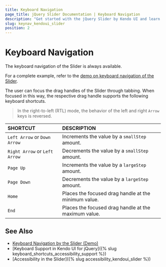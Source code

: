 ```yaml
---
title: Keyboard Navigation
page_title: jQuery Slider Documentation | Keyboard Navigation
description: "Get started with the jQuery Slider by Kendo UI and learn about the accessibility support it provides through its keyboard navigation functionality."
slug: keynav_kendoui_slider
position: 2
---
```


# Keyboard Navigation

The keyboard navigation of the Slider is always available.

For a complete example, refer to the [demo on keyboard navigation of the Slider](https://demos.telerik.com/kendo-ui/slider/keyboard-navigation).

The user can focus the drag handles of the Slider through tabbing. When focused in this way, the respective drag handle supports the following keyboard shortcuts.

> In the right-to-left (RTL) mode, the behavior of the left and right `Arrow` keys is reversed.

| SHORTCUT						          | DESCRIPTION				                                 |
|:---                           |:---                                                |
| `Left Arrow` or `Down Arrow`  | Increments the value by a `smallStep` amount.      |
| `Right Arrow` or `Left Arrow` | Decrements the value by a `smallStep` amount.       |
| `Page Up`                     | Increments the value by a `largeStep` amount.       |
| `Page Down`                   | Decrements the value by a `largeStep` amount.       |
| `Home`                        | Places the focused drag handle at the minimum value. |
| `End`                         | Places the focused drag handle at the maximum value. |

## See Also

* [Keyboard Navigation by the Slider (Demo)](https://demos.telerik.com/kendo-ui/slider/keyboard-navigation)
* [Keyboard Support in Kendo UI for jQuery]({% slug keyboard_shortcuts_accessibility_support %})
* [Accessibility in the Slider]({% slug accessibility_kendoui_slider %})
